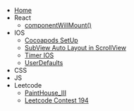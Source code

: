 * [Home](/)
* React
    * [componentWillMount()](/react/componentWillMount.md)
* IOS
    * [Cocoapods SetUp](/ios/cocoapods_setUp.md)
    * [SubView Auto Layout in ScrollView](/ios/scrollViw_subView.md)
    * [Timer IOS](/ios/Timer.md)
    * [UserDefaults](/ios/userdefaults.md)
* CSS
* JS
* Leetcode
    * [PaintHouse_III](/leetcode/PaintHouse_III.md)
    * [Leetcode Contest 194](/leetcode/Contest194.md)